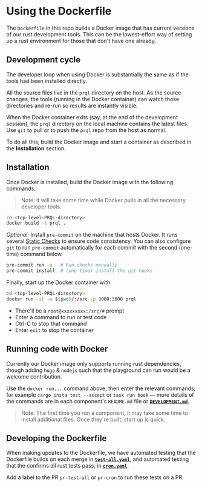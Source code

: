 # Using the Dockerfile

The `Dockerfile` in this repo builds a Docker image that has current versions of
our rust development tools. This can be the lowest-effort way of setting up a
rust environment for those that don't have one already.

## Development cycle

The developer loop when using Docker is substantially the same as
if the tools had been installed directly.

All the source files live in the `prql` directory on the host. As the source
changes, the tools (running in the Docker container) can watch those directories
and re-run so results are instantly visible.

When the Docker container exits (say, at the end of the development session),
the `prql` directory on the local machine contains the latest files. Use `git`
to pull or to push the `prql` repo from the host as normal.

To do all this, build the Docker image and start a container as described in the
**Installation** section.

## Installation

Once Docker is installed, build the Docker image with the following commands.

> Note: It will take some time while Docker pulls in all the necessary developer
> tools.

```bash
cd <top-level-PRQL-directory>
docker build -t prql .
```

_Optional:_ Install `pre-commit` on the machine that hosts Docker.
It runs several
[Static Checks](./DEVELOPMENT.md#tests) to ensure code consistency.
You can also configure `git` to run `pre-commit` automatically
for each commit with the second (one-time) command below.

```bash
pre-commit run -a   # Run checks manually
pre-commit install  # (one time) install the git hooks
```

Finally, start up the Docker container with:

```bash
cd <top-level-PRQL-directory>
docker run -it -v $(pwd)/:/src -p 3000:3000 prql
```

- There'll be a `root@xxxxxxxxx:/src/#` prompt
- Enter a command to run or test code
- Ctrl-C to stop that command
- Enter `exit` to stop the container

## Running code with Docker

Currently our Docker image only supports running rust dependencies, though
adding `hugo` & `nodejs` such that the playground can run would be a welcome
contribution.

Use the `docker run...` command above, then enter the relevant commands; for
example `cargo insta test --accept` or `task run book` — more details of the
commands are in each component's `README.md` file or
[**`DEVELOPMENT.md`**](DEVELOPMENT.md).

> Note: The first time you run a component, it may take some time to install
> additional files. Once they're built, start up is quick.

<!-- Currently these aren't supported in docker — see notes in Dockerfile -->

<!-- **Playground:** Use the command above, then enter:

```bash
cd playground
npm install # first time only
npm start
```

**Language Book:** Use the command above, then enter these commands.
(The first time you run this, the container will compile many files.)

```bash
cd book
mdbook serve -n 0.0.0.0 -p 3000
```

**Website:** Use the command above, then enter:

```bash
cd website
hugo server --bind 0.0.0.0 -p 3000
``` -->

## Developing the Dockerfile

When making updates to the Dockerfile, we have automated testing that the
Dockerfile builds on each merge in
[**`test-all.yaml`**](.github/workflows/test-all.yaml), and automated testing
that the confirms all rust tests pass, in
[**`cron.yaml`**](.github/workflows/cron.yaml).

Add a label to the PR `pr-test-all` or `pr-cron` to run these tests on a PR.
